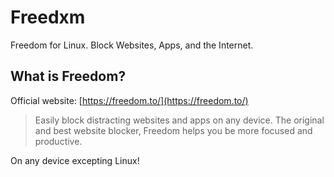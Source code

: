 # Freedxm

Freedom for Linux. Block Websites, Apps, and the Internet.

## What is Freedom?

Official website: [https://freedom.to/](https://freedom.to/)

> Easily block distracting websites and apps on any device. The original and best website blocker, Freedom helps you be more focused and productive.

On any device excepting Linux!
